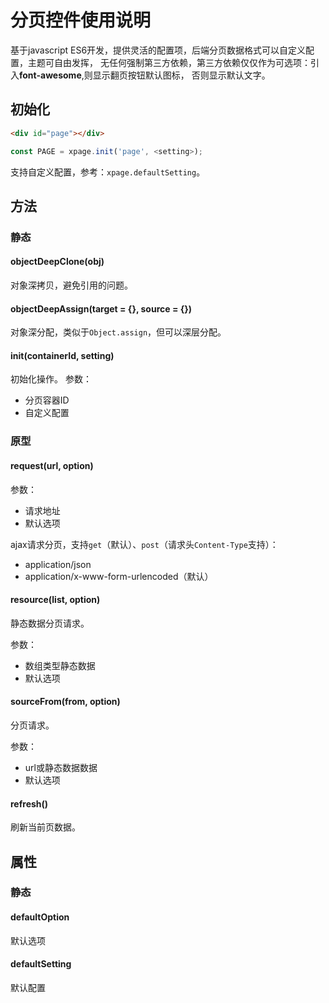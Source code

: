 # 分页控件使用说明
基于javascript ES6开发，提供灵活的配置项，后端分页数据格式可以自定义配置，主题可自由发挥，
无任何强制第三方依赖，第三方依赖仅仅作为可选项：引入<b>font-awesome</b>,则显示翻页按钮默认图标，
否则显示默认文字。

## 初始化

```html
<div id="page"></div>
```

```js
const PAGE = xpage.init('page', <setting>);
```

支持自定义配置，参考：`xpage.defaultSetting`。

## 方法

### 静态

#### objectDeepClone(obj)

对象深拷贝，避免引用的问题。

#### objectDeepAssign(target = {}, source = {})

对象深分配，类似于`Object.assign`，但可以深层分配。

#### init(containerId, setting)

初始化操作。
参数：
- 分页容器ID
- 自定义配置

### 原型

#### request(url, option)

参数：

- 请求地址
- 默认选项

ajax请求分页，支持`get`（默认）、`post`（请求头`Content-Type`支持）：

- application/json
- application/x-www-form-urlencoded（默认）

#### resource(list, option)
静态数据分页请求。

参数：

- 数组类型静态数据
- 默认选项

#### sourceFrom(from, option)

分页请求。

参数：

- url或静态数据数据
- 默认选项

#### refresh()

刷新当前页数据。

## 属性

### 静态
#### defaultOption

默认选项

#### defaultSetting

默认配置
